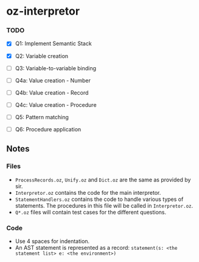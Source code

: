 # oz-interpretor

### TODO
 - [x] Q1: Implement Semantic Stack
 - [x] Q2: Variable creation
 - [ ] Q3: Variable-to-variable binding
 - [ ] Q4a: Value creation - Number
 - [ ] Q4b: Value creation - Record
 - [ ] Q4c: Value creation - Procedure
 - [ ] Q5: Pattern matching
 - [ ] Q6: Procedure application


## Notes

### Files
 - `ProcessRecords.oz`, `Unify.oz` and `Dict.oz` are the same as provided by sir.
 - `Interpretor.oz` contains the code for the main interpretor.
 - `StatementHandlers.oz` contains the code to handle various types of statements. The procedures in this file will be called in `Interpretor.oz`.
 - `Q*.oz` files will contain test cases for the different questions.

### Code
 - Use 4 spaces for indentation.
 - An AST statement is represented as a record: `statement(s: <the statement list> e: <the environment>)`
